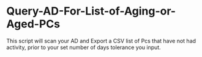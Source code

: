 # Query-AD-For-List-of-Aging-or-Aged-PCs
This script will scan your AD and Export a CSV list of Pcs that have not had activity, prior to your set number of days tolerance you input. 
